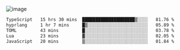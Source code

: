 ![image](https://github-profile-trophy.vercel.app/?username=CMOISDEAD&theme=oldie&row=1&no-frame=true&no-bg=true&margin-w=15&margin-h=15)
<!--START_SECTION:waka-->

```txt
TypeScript   15 hrs 30 mins  ████████████████████▒░░░░   81.76 %
hyprlang     1 hr 7 mins     █▒░░░░░░░░░░░░░░░░░░░░░░░   05.89 %
TOML         43 mins         █░░░░░░░░░░░░░░░░░░░░░░░░   03.78 %
Lua          23 mins         ▓░░░░░░░░░░░░░░░░░░░░░░░░   02.05 %
JavaScript   20 mins         ▒░░░░░░░░░░░░░░░░░░░░░░░░   01.84 %
```

<!--END_SECTION:waka--> 
